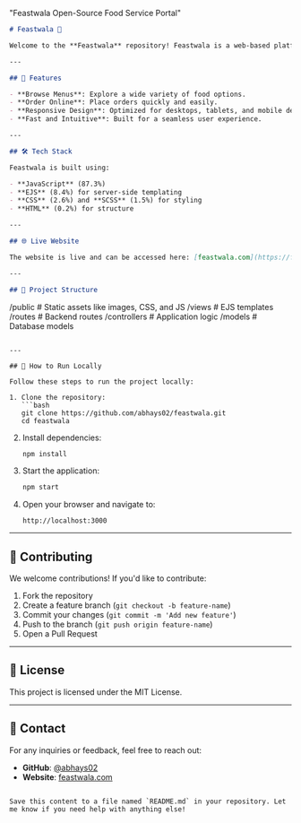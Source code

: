 "Feastwala Open-Source Food Service Portal"
```markdown
# Feastwala 🍴

Welcome to the **Feastwala** repository! Feastwala is a web-based platform designed for food enthusiasts to explore and order their favorite cuisines. The website is live at [feastwala.com](https://feastwala.com).

---

## 🚀 Features

- **Browse Menus**: Explore a wide variety of food options.
- **Order Online**: Place orders quickly and easily.
- **Responsive Design**: Optimized for desktops, tablets, and mobile devices.
- **Fast and Intuitive**: Built for a seamless user experience.

---

## 🛠️ Tech Stack

Feastwala is built using:

- **JavaScript** (87.3%)
- **EJS** (8.4%) for server-side templating
- **CSS** (2.6%) and **SCSS** (1.5%) for styling
- **HTML** (0.2%) for structure

---

## 🌐 Live Website

The website is live and can be accessed here: [feastwala.com](https://feastwala.com)

---

## 📂 Project Structure

```
/public         # Static assets like images, CSS, and JS
/views          # EJS templates
/routes         # Backend routes
/controllers    # Application logic
/models         # Database models
```

---

## 🔧 How to Run Locally

Follow these steps to run the project locally:

1. Clone the repository:
   ```bash
   git clone https://github.com/abhays02/feastwala.git
   cd feastwala
   ```

2. Install dependencies:
   ```bash
   npm install
   ```

3. Start the application:
   ```bash
   npm start
   ```

4. Open your browser and navigate to:
   ```
   http://localhost:3000
   ```

---

## 🤝 Contributing

We welcome contributions! If you'd like to contribute:

1. Fork the repository
2. Create a feature branch (`git checkout -b feature-name`)
3. Commit your changes (`git commit -m 'Add new feature'`)
4. Push to the branch (`git push origin feature-name`)
5. Open a Pull Request

---

## 📄 License

This project is licensed under the MIT License.

---

## 💬 Contact

For any inquiries or feedback, feel free to reach out:

- **GitHub**: [@abhays02](https://github.com/abhays02)
- **Website**: [feastwala.com](https://feastwala.com)
```

Save this content to a file named `README.md` in your repository. Let me know if you need help with anything else!
